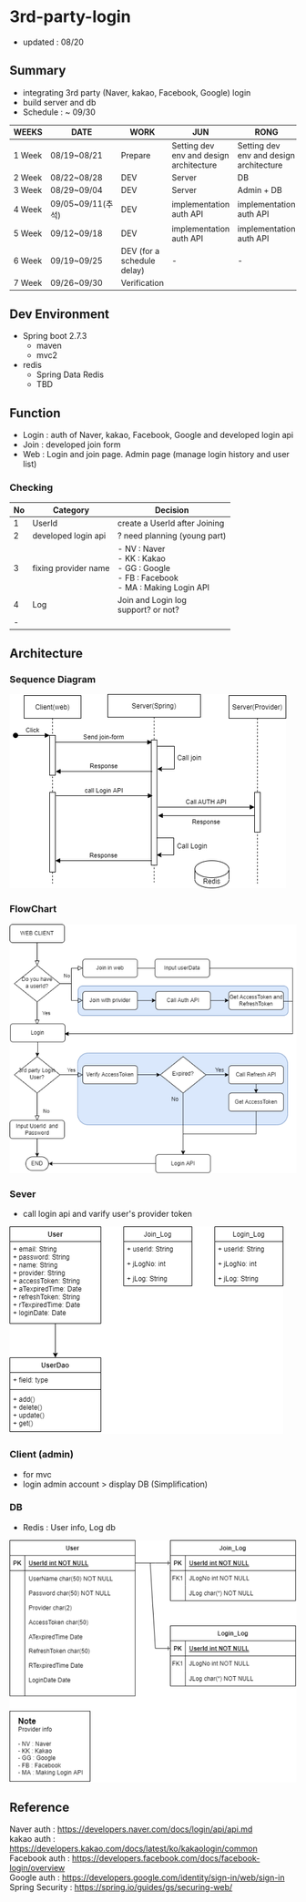 # 3rd-party-login

- updated : 08/20

## Summary

- integrating 3rd party (Naver, kakao, Facebook, Google) login
- build server and db
- Schedule : ~ 09/30

| WEEKS  | DATE              | WORK                       | JUN                                     | RONG                                    |
| ------ | ----------------- | -------------------------- | --------------------------------------- | --------------------------------------- |
| 1 Week | 08/19~08/21       | Prepare                    | Setting dev env and design architecture | Setting dev env and design architecture |
| 2 Week | 08/22~08/28       | DEV                        | Server                                  | DB                                      |
| 3 Week | 08/29~09/04       | DEV                        | Server                                  | Admin + DB                              |
| 4 Week | 09/05~09/11(추석) | DEV                        | implementation auth API                 | implementation auth API                 |
| 5 Week | 09/12~09/18       | DEV                        | implementation auth API                 | implementation auth API                 |
| 6 Week | 09/19~09/25       | DEV (for a schedule delay) | -                                       | -                                       |
| 7 Week | 09/26~09/30       | Verification               |                                         |                                         |

## Dev Environment

- Spring boot 2.7.3
  - maven
  - mvc2
- redis
  - Spring Data Redis
  - TBD

## Function

- Login : auth of Naver, kakao, Facebook, Google and developed login api
- Join : developed join form
- Web : Login and join page. Admin page (manage login history and user list)

### Checking

| No  | Category             | Decision                                                                                             |
| --- | -------------------- | ---------------------------------------------------------------------------------------------------- |
| 1   | UserId               | create a UserId after Joining                                                                        |
| 2   | developed login api  | ? need planning (young part)                                                                         |
| 3   | fixing provider name | - NV : Naver <br>- KK : Kakao <br>- GG : Google <br>- FB : Facebook <br>- MA : Making Login API <br> |
| 4   | Log                  | Join and Login log<br> support? or not?                                                              |
| -   |                      |                                                                                                      |

## Architecture

### Sequence Diagram

![sequence_diagram](./Temp/sequenceDiagram.drawio.png)

### FlowChart

![Flowchart](./Temp/Flowchart.drawio.png)

### Sever

- call login api and varify user's provider token

![class_Diagram](./Temp/ClassDiagram.drawio.png)

### Client (admin)

- for mvc
- login admin account > display DB (Simplification)

### DB

- Redis : User info, Log db

![ER_Diagram](./Temp/ER_diagram.drawio.png)

## Reference

Naver auth : https://developers.naver.com/docs/login/api/api.md <br />
kakao auth : https://developers.kakao.com/docs/latest/ko/kakaologin/common <br />
Facebook auth : https://developers.facebook.com/docs/facebook-login/overview <br />
Google auth : https://developers.google.com/identity/sign-in/web/sign-in <br />
Spring Security : https://spring.io/guides/gs/securing-web/ <br />
